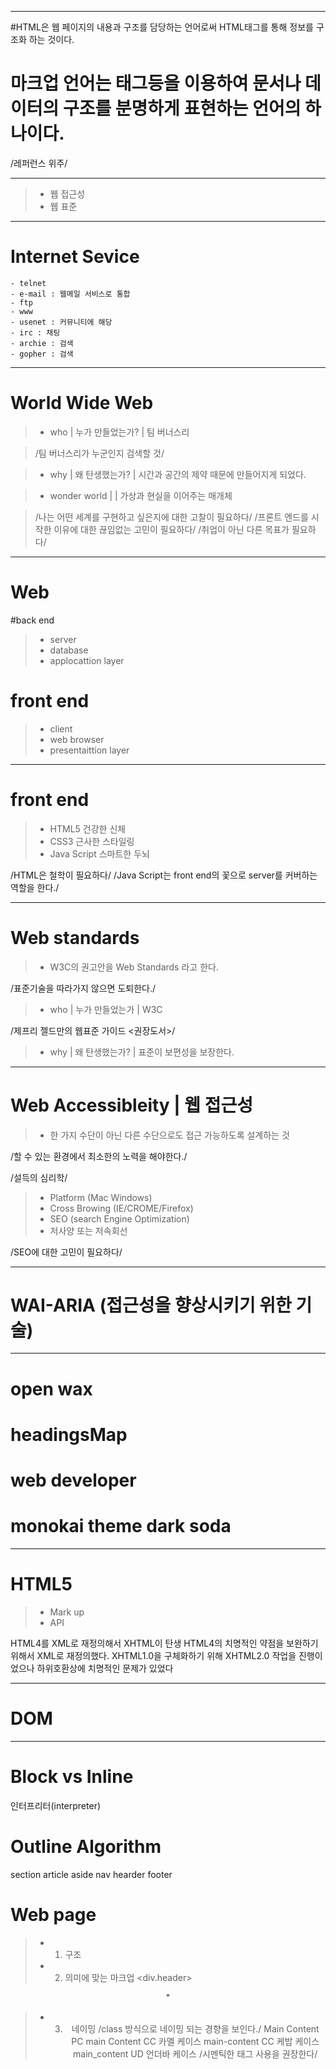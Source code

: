 
---
#HTML은 웹 페이지의 내용과 구조를 담당하는  언어로써 HTML태그를 통해 정보를 구조화 하는 것이다.

# 마크업 언어는 태그등을 이용하여 문서나 데이터의 구조를 분명하게 표현하는 언어의 하나이다.

/레퍼런스 위주/

---


>- 웹 접근성 
>- 웹 표준

---

# Internet Sevice
	
	- telnet
	- e-mail : 웹메일 서비스로 통합
	- ftp 
	- www 
	- usenet : 커뮤니티에 해당
	- irc : 채팅 
	- archie : 검색
	- gopher : 검색

---

# World Wide Web

>- who | 누가 만들었는가? | 팀 버너스리

>/팀 버너스리가 누군인지 검색할 것/

>- why | 왜 탄생했는가? | 시간과 공간의 제약 때문에 만들어지게 되었다.

>- wonder world |  | 가상과 현실을 이어주는 매개체

>/나는 어떤 세계를 구현하고 싶은지에 대한 고찰이 필요하다/
>/프론트 엔드를 시작한 이유에 대한 끊임없는 고민이 필요하다/
>/취업이 아닌 다른 목표가 필요하다/

---

# Web

#back end

>- server
>- database
>- applocattion layer

# front end
	
>- client 
>- web browser
>- presentaittion layer

---

# front end

>- HTML5 건강한 신체
>- CSS3 근사한 스타일링
>- Java Script 스마트한 두뇌

/HTML은 철학이 필요하다/
/Java Script는 front end의 꽃으로 server를 커버하는 역할을 한다./

---

# Web standards

>- W3C의 권고안을 Web Standards 라고 한다.

/표준기술을 따라가지 않으면 도퇴한다./

>- who | 누가 만들었는가 | W3C

/제프리 젤드만의 웹표준 가이드 <권장도서>/

>- why | 왜 탄생했는가? | 표준이 보편성을 보장한다.

---

# Web Accessibleity | 웹 접근성

>- 한 가지 수단이 아닌 다른 수단으로도 접근 가능하도록 설계하는 것

/할 수 있는 환경에서 최소한의 노력을 해야한다./

/설득의 심리학/

>- Platform (Mac Windows)
>- Cross Browing (IE/CROME/Firefox)
>- SEO (search Engine Optimization)
>- 저사양 또는 저속회선

/SEO에 대한 고민이 필요하다/

---

# WAI-ARIA (접근성을 향상시키기 위한 기술)

---

# open wax
# headingsMap
# web developer

# monokai theme dark soda

----

# HTML5 
>- Mark up 
>- API

HTML4를 XML로 재정의해서 XHTML이 탄생
HTML4의 치명적인 약점을 보완하기위해서 XML로 재정의했다.
XHTML1.0을 구체화하기 위해 XHTML2.0 작업을 진행이었으나 하위호환상에 치명적인 문제가 있었다

---

# DOM

---

# Block vs Inline

인터프리터(interpreter)
# Outline Algorithm

section
article
aside
nav
hearder
footer


# Web page
>- 1. 구조
>- 2. 의미에 맞는 마크업
<div.header>

<header id = "주민등록번호">
<header class = "이름">"

>- 3. 네이밍
 /class 방식으로 네이밍 되는 경향을 보인다./
 Main Content PC
 main Content CC 카멜 케이스
main-content CC 케밥 케이스
main_content UD 언더바 케이스
/시멘틱한 태그 사용을 권장한다/

